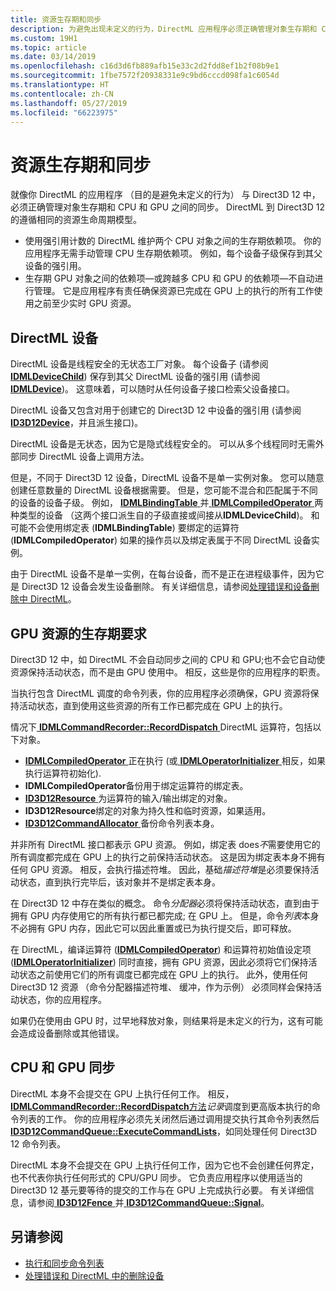 ```yaml
---
title: 资源生存期和同步
description: 为避免出现未定义的行为，DirectML 应用程序必须正确管理对象生存期和 CPU 和 GPU 之间的同步。
ms.custom: 19H1
ms.topic: article
ms.date: 03/14/2019
ms.openlocfilehash: c16d3d6fb889afb15e33c2d2fdd8ef1b2f08b9e1
ms.sourcegitcommit: 1fbe7572f20938331e9c9bd6cccd098fa1c6054d
ms.translationtype: HT
ms.contentlocale: zh-CN
ms.lasthandoff: 05/27/2019
ms.locfileid: "66223975"
---
```

# <a name="resource-lifetime-and-synchronization"></a>资源生存期和同步

就像你 DirectML 的应用程序 （目的是避免未定义的行为） 与 Direct3D 12 中，必须正确管理对象生存期和 CPU 和 GPU 之间的同步。 DirectML 到 Direct3D 12 的遵循相同的资源生命周期模型。

- 使用强引用计数的 DirectML 维护两个 CPU 对象之间的生存期依赖项。 你的应用程序无需手动管理 CPU 生存期依赖项。 例如，每个设备子级保存到其父设备的强引用。
- 生存期 GPU 对象之间的依赖项&mdash;或跨越多 CPU 和 GPU 的依赖项&mdash;不自动进行管理。 它是应用程序有责任确保资源已完成在 GPU 上的执行的所有工作使用之前至少实时 GPU 资源。

## <a name="directml-devices"></a>DirectML 设备

DirectML 设备是线程安全的无状态工厂对象。 每个设备子 (请参阅[ **IDMLDeviceChild**](/windows/desktop/api/directml/nn-directml-idmldevicechild)) 保存到其父 DirectML 设备的强引用 (请参阅[ **IDMLDevice**](/windows/desktop/api/directml/nn-directml-idmldevice))。 这意味着，可以随时从任何设备子接口检索父设备接口。

DirectML 设备又包含对用于创建它的 Direct3D 12 中设备的强引用 (请参阅[ **ID3D12Device**](/windows/desktop/api/d3d12/nn-d3d12-id3d12device)，并且派生接口)。

DirectML 设备是无状态，因为它是隐式线程安全的。 可以从多个线程同时无需外部同步 DirectML 设备上调用方法。

但是，不同于 Direct3D 12 设备，DirectML 设备不是单一实例对象。 您可以随意创建任意数量的 DirectML 设备根据需要。 但是，您可能不混合和匹配属于不同的设备的设备子级。 例如， [ **IDMLBindingTable** ](/windows/desktop/api/directml/nn-directml-idmlbindingtable)并[ **IDMLCompiledOperator** ](/windows/desktop/api/directml/nn-directml-idmlcompiledoperator)两种类型的设备 （这两个接口派生自的子级直接或间接从**IDMLDeviceChild**)。 和可能不会使用绑定表 (**IDMLBindingTable**) 要绑定的运算符 (**IDMLCompiledOperator**) 如果的操作员以及绑定表属于不同 DirectML 设备实例。

由于 DirectML 设备不是单一实例，在每台设备，而不是正在进程级事件，因为它是 Direct3D 12 设备会发生设备删除。 有关详细信息，请参阅[处理错误和设备删除中 DirectML](dml-errors.md)。

## <a name="lifetime-requirements-of-gpu-resources"></a>GPU 资源的生存期要求

Direct3D 12 中，如 DirectML 不会自动同步之间的 CPU 和 GPU;也不会它自动使资源保持活动状态，而不是由 GPU 使用中。 相反，这些是你的应用程序的职责。

当执行包含 DirectML 调度的命令列表，你的应用程序必须确保，GPU 资源将保持活动状态，直到使用这些资源的所有工作已都完成在 GPU 上的执行。

情况下[ **IDMLCommandRecorder::RecordDispatch** ](/windows/desktop/api/directml/nf-directml-idmlcommandrecorder-recorddispatch) DirectML 运算符，包括以下对象。

- [ **IDMLCompiledOperator** ](/windows/desktop/api/directml/nn-directml-idmlcompiledoperator)正在执行 (或[ **IDMLOperatorInitializer** ](/windows/desktop/api/directml/nn-directml-idmloperatorinitializer)相反，如果执行运算符初始化).
- **IDMLCompiledOperator**备份用于绑定运算符的绑定表。
- [ **ID3D12Resource** ](/windows/desktop/api/d3d12/nn-d3d12-id3d12resource)为运算符的输入/输出绑定的对象。
- **ID3D12Resource**绑定的对象为持久性和临时资源，如果适用。
- [ **ID3D12CommandAllocator** ](/windows/desktop/api/d3d12/nn-d3d12-id3d12commandallocator)备份命令列表本身。

并非所有 DirectML 接口都表示 GPU 资源。 例如，绑定表 does*不*需要使用它的所有调度都完成在 GPU 上的执行之前保持活动状态。 这是因为绑定表本身不拥有任何 GPU 资源。 相反，会执行描述符堆。 因此，基础*描述符堆*是必须要保持活动状态，直到执行完毕后，该对象并不是绑定表本身。

在 Direct3D 12 中存在类似的概念。 命令*分配器*必须将保持活动状态，直到由于拥有 GPU 内存使用它的所有执行都已都完成; 在 GPU 上。 但是，命令*列表*本身不必拥有 GPU 内存，因此它可以因此重置或已为执行提交后，即可释放。

在 DirectML，编译运算符 ([**IDMLCompiledOperator**](/windows/desktop/api/directml/nn-directml-idmlcompiledoperator)) 和运算符初始值设定项 ([**IDMLOperatorInitializer**](/windows/desktop/api/directml/nn-directml-idmloperatorinitializer)) 同时直接，拥有 GPU 资源，因此必须将它们保持活动状态之前使用它们的所有调度已都完成在 GPU 上的执行。 此外，使用任何 Direct3D 12 资源 （命令分配器描述符堆、 缓冲，作为示例） 必须同样会保持活动状态，你的应用程序。

如果仍在使用由 GPU 时，过早地释放对象，则结果将是未定义的行为，这有可能会造成设备删除或其他错误。

## <a name="cpu-and-gpu-synchronization"></a>CPU 和 GPU 同步

DirectML 本身不会提交在 GPU 上执行任何工作。 相反， [ **IDMLCommandRecorder::RecordDispatch**方法](/windows/desktop/api/directml/nf-directml-idmlcommandrecorder-recorddispatch)*记录*调度到更高版本执行的命令列表的工作。 你的应用程序必须先关闭然后通过调用提交执行其命令列表然后[ **ID3D12CommandQueue::ExecuteCommandLists**](/windows/desktop/api/d3d12/nf-d3d12-id3d12commandqueue-executecommandlists)，如同处理任何 Direct3D 12 命令列表。

DirectML 本身不会提交在 GPU 上执行任何工作，因为它也不会创建任何界定，也不代表你执行任何形式的 CPU/GPU 同步。 它负责应用程序以使用适当的 Direct3D 12 基元要等待的提交的工作与在 GPU 上完成执行必要。 有关详细信息，请参阅[ **ID3D12Fence** ](/windows/desktop/api/d3d12/nn-d3d12-id3d12fence)并[ **ID3D12CommandQueue::Signal**](/windows/desktop/api/d3d12/nf-d3d12-id3d12commandqueue-signal)。

## <a name="see-also"></a>另请参阅

* [执行和同步命令列表](/windows/desktop/direct3d12/executing-and-synchronizing-command-lists)
* [处理错误和 DirectML 中的删除设备](dml-errors.md)